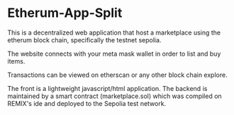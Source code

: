 # Etherum-App-Split
This is a decentralized web application that host a marketplace using the etherum block chain, specifically the testnet sepolia.

The website connects with your meta mask wallet in order to list and buy items.

Transactions can be viewed on etherscan or any other block chain explore.

The front is a lightweight javascript/html application. The backend is maintained by a smart contract (marketplace.sol) which was compiled on REMIX's ide and deployed to the Sepolia test network.
